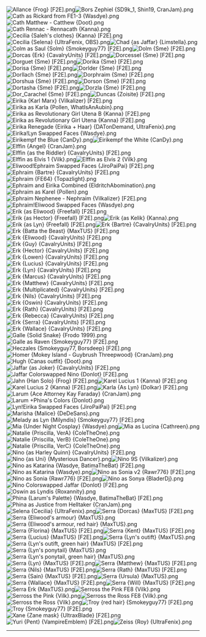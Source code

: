 ![Allance {Frog} [F2E].png](https://raw.githubusercontent.com/Klokinator/FE-Repo/main/Portrait%20Repository/Crossover%20Mugs%20(Characters%20RPing%20as%20Other%20Characters)/Allance%20%7BFrog%7D%20%5BF2E%5D.png "Allance {Frog} [F2E].png")![Bors Zephiel {SD9k_1, Shin19, CranJam}.png](https://raw.githubusercontent.com/Klokinator/FE-Repo/main/Portrait%20Repository/Crossover%20Mugs%20(Characters%20RPing%20as%20Other%20Characters)/Bors%20Zephiel%20%7BSD9k_1,%20Shin19,%20CranJam%7D.png "Bors Zephiel {SD9k_1, Shin19, CranJam}.png")![Cath as Rickard from FE1-3 {Wasdye}.png](https://raw.githubusercontent.com/Klokinator/FE-Repo/main/Portrait%20Repository/Crossover%20Mugs%20(Characters%20RPing%20as%20Other%20Characters)/Cath%20as%20Rickard%20from%20FE1-3%20%7BWasdye%7D.png "Cath as Rickard from FE1-3 {Wasdye}.png")![Cath Matthew - Catthew {Doot}.png](https://raw.githubusercontent.com/Klokinator/FE-Repo/main/Portrait%20Repository/Crossover%20Mugs%20(Characters%20RPing%20as%20Other%20Characters)/Cath%20Matthew%20-%20Catthew%20%7BDoot%7D.png "Cath Matthew - Catthew {Doot}.png")![Cath Rennac - Rennacath {Kanna}.png](https://raw.githubusercontent.com/Klokinator/FE-Repo/main/Portrait%20Repository/Crossover%20Mugs%20(Characters%20RPing%20as%20Other%20Characters)/Cath%20Rennac%20-%20Rennacath%20%7BKanna%7D.png "Cath Rennac - Rennacath {Kanna}.png")![Cecilia {Saleh's clothes} {Kanna} [F2E].png](https://raw.githubusercontent.com/Klokinator/FE-Repo/main/Portrait%20Repository/Crossover%20Mugs%20(Characters%20RPing%20as%20Other%20Characters)/Cecilia%20(Saleh's%20clothes)%20%7BKanna%7D%20%5BF2E%5D.png "Cecilia {Saleh's clothes} {Kanna} [F2E].png")![Cecilia {Selena} {UltraFenix, OBS}.png](https://raw.githubusercontent.com/Klokinator/FE-Repo/main/Portrait%20Repository/Crossover%20Mugs%20(Characters%20RPing%20as%20Other%20Characters)/Cecilia%20(Selena)%20%7BUltraFenix,%20OBS%7D.png "Cecilia {Selena} {UltraFenix, OBS}.png")![Chad {as Jaffar} {Limstella}.png](https://raw.githubusercontent.com/Klokinator/FE-Repo/main/Portrait%20Repository/Crossover%20Mugs%20(Characters%20RPing%20as%20Other%20Characters)/Chad%20(as%20Jaffar)%20%7BLimstella%7D.png "Chad {as Jaffar} {Limstella}.png")![Colm as Saul {Solm} {Smokeyguy77} [F2E].png](https://raw.githubusercontent.com/Klokinator/FE-Repo/main/Portrait%20Repository/Crossover%20Mugs%20(Characters%20RPing%20as%20Other%20Characters)/Colm%20as%20Saul%20(Solm)%20%7BSmokeyguy77%7D%20%5BF2E%5D.png "Colm as Saul {Solm} {Smokeyguy77} [F2E].png")![Dolm {Sme} [F2E].png](https://raw.githubusercontent.com/Klokinator/FE-Repo/main/Portrait%20Repository/Crossover%20Mugs%20(Characters%20RPing%20as%20Other%20Characters)/Dolm%20%7BSme%7D%20%5BF2E%5D.png "Dolm {Sme} [F2E].png")![Dorcas {Erk} {CavalryUnits} [F2E].png](https://raw.githubusercontent.com/Klokinator/FE-Repo/main/Portrait%20Repository/Crossover%20Mugs%20(Characters%20RPing%20as%20Other%20Characters)/Dorcas%20(Erk)%20%7BCavalryUnits%7D%20%5BF2E%5D.png "Dorcas {Erk} {CavalryUnits} [F2E].png")![Dorcessel {Sme} [F2E].png](https://raw.githubusercontent.com/Klokinator/FE-Repo/main/Portrait%20Repository/Crossover%20Mugs%20(Characters%20RPing%20as%20Other%20Characters)/Dorcessel%20%7BSme%7D%20%5BF2E%5D.png "Dorcessel {Sme} [F2E].png")![Dorguet {Sme} [F2E].png](https://raw.githubusercontent.com/Klokinator/FE-Repo/main/Portrait%20Repository/Crossover%20Mugs%20(Characters%20RPing%20as%20Other%20Characters)/Dorguet%20%7BSme%7D%20%5BF2E%5D.png "Dorguet {Sme} [F2E].png")![Dorika {Sme} [F2E].png](https://raw.githubusercontent.com/Klokinator/FE-Repo/main/Portrait%20Repository/Crossover%20Mugs%20(Characters%20RPing%20as%20Other%20Characters)/Dorika%20%7BSme%7D%20%5BF2E%5D.png "Dorika {Sme} [F2E].png")![Dorisa {Sme} [F2E].png](https://raw.githubusercontent.com/Klokinator/FE-Repo/main/Portrait%20Repository/Crossover%20Mugs%20(Characters%20RPing%20as%20Other%20Characters)/Dorisa%20%7BSme%7D%20%5BF2E%5D.png "Dorisa {Sme} [F2E].png")![Dorlder {Sme} [F2E].png](https://raw.githubusercontent.com/Klokinator/FE-Repo/main/Portrait%20Repository/Crossover%20Mugs%20(Characters%20RPing%20as%20Other%20Characters)/Dorlder%20%7BSme%7D%20%5BF2E%5D.png "Dorlder {Sme} [F2E].png")![Dorllach {Sme} [F2E].png](https://raw.githubusercontent.com/Klokinator/FE-Repo/main/Portrait%20Repository/Crossover%20Mugs%20(Characters%20RPing%20as%20Other%20Characters)/Dorllach%20%7BSme%7D%20%5BF2E%5D.png "Dorllach {Sme} [F2E].png")![Dorphraim {Sme} [F2E].png](https://raw.githubusercontent.com/Klokinator/FE-Repo/main/Portrait%20Repository/Crossover%20Mugs%20(Characters%20RPing%20as%20Other%20Characters)/Dorphraim%20%7BSme%7D%20%5BF2E%5D.png "Dorphraim {Sme} [F2E].png")![Dorshua {Sme} [F2E].png](https://raw.githubusercontent.com/Klokinator/FE-Repo/main/Portrait%20Repository/Crossover%20Mugs%20(Characters%20RPing%20as%20Other%20Characters)/Dorshua%20%7BSme%7D%20%5BF2E%5D.png "Dorshua {Sme} [F2E].png")![Dorson {Sme} [F2E].png](https://raw.githubusercontent.com/Klokinator/FE-Repo/main/Portrait%20Repository/Crossover%20Mugs%20(Characters%20RPing%20as%20Other%20Characters)/Dorson%20%7BSme%7D%20%5BF2E%5D.png "Dorson {Sme} [F2E].png")![Dortasha {Sme} [F2E].png](https://raw.githubusercontent.com/Klokinator/FE-Repo/main/Portrait%20Repository/Crossover%20Mugs%20(Characters%20RPing%20as%20Other%20Characters)/Dortasha%20%7BSme%7D%20%5BF2E%5D.png "Dortasha {Sme} [F2E].png")![Dorzla {Sme} [F2E].png](https://raw.githubusercontent.com/Klokinator/FE-Repo/main/Portrait%20Repository/Crossover%20Mugs%20(Characters%20RPing%20as%20Other%20Characters)/Dorzla%20%7BSme%7D%20%5BF2E%5D.png "Dorzla {Sme} [F2E].png")![Dor_Carachel {Sme} [F2E].png](https://raw.githubusercontent.com/Klokinator/FE-Repo/main/Portrait%20Repository/Crossover%20Mugs%20(Characters%20RPing%20as%20Other%20Characters)/Dor_Carachel%20%7BSme%7D%20%5BF2E%5D.png "Dor_Carachel {Sme} [F2E].png")![Duncas {Zoisite} [F2E].png](https://raw.githubusercontent.com/Klokinator/FE-Repo/main/Portrait%20Repository/Crossover%20Mugs%20(Characters%20RPing%20as%20Other%20Characters)/Duncas%20%7BZoisite%7D%20%5BF2E%5D.png "Duncas {Zoisite} [F2E].png")![Eirika {Karl Marx} {Vilkalizer} [F2E].png](https://raw.githubusercontent.com/Klokinator/FE-Repo/main/Portrait%20Repository/Crossover%20Mugs%20(Characters%20RPing%20as%20Other%20Characters)/Eirika%20(Karl%20Marx)%20%7BVilkalizer%7D%20%5BF2E%5D.png "Eirika {Karl Marx} {Vilkalizer} [F2E].png")![Eirika as Karla {Pollen, WhatIsAnAubin}.png](https://raw.githubusercontent.com/Klokinator/FE-Repo/main/Portrait%20Repository/Crossover%20Mugs%20(Characters%20RPing%20as%20Other%20Characters)/Eirika%20as%20Karla%20%7BPollen,%20WhatIsAnAubin%7D.png "Eirika as Karla {Pollen, WhatIsAnAubin}.png")![Eirika as Revolutionary Girl Utena B {Kanna} [F2E].png](https://raw.githubusercontent.com/Klokinator/FE-Repo/main/Portrait%20Repository/Crossover%20Mugs%20(Characters%20RPing%20as%20Other%20Characters)/Eirika%20as%20Revolutionary%20Girl%20Utena%20B%20%7BKanna%7D%20%5BF2E%5D.png "Eirika as Revolutionary Girl Utena B {Kanna} [F2E].png")![Eirika as Revolutionary Girl Utena {Kanna} [F2E].png](https://raw.githubusercontent.com/Klokinator/FE-Repo/main/Portrait%20Repository/Crossover%20Mugs%20(Characters%20RPing%20as%20Other%20Characters)/Eirika%20as%20Revolutionary%20Girl%20Utena%20%7BKanna%7D%20%5BF2E%5D.png "Eirika as Revolutionary Girl Utena {Kanna} [F2E].png")![Eirika Renegade {Eirika + Haar} {DATonDemand, UltraFenix}.png](https://raw.githubusercontent.com/Klokinator/FE-Repo/main/Portrait%20Repository/Crossover%20Mugs%20(Characters%20RPing%20as%20Other%20Characters)/Eirika%20Renegade%20(Eirika%20%2B%20Haar)%20%7BDATonDemand,%20UltraFenix%7D.png "Eirika Renegade {Eirika + Haar} {DATonDemand, UltraFenix}.png")![Eirika!Lyn Swapped Faces {Wasdye}.png](https://raw.githubusercontent.com/Klokinator/FE-Repo/main/Portrait%20Repository/Crossover%20Mugs%20(Characters%20RPing%20as%20Other%20Characters)/Eirika!Lyn%20Swapped%20Faces%20%7BWasdye%7D.png "Eirika!Lyn Swapped Faces {Wasdye}.png")![Eirikempf the Blue {CanDy}.png](https://raw.githubusercontent.com/Klokinator/FE-Repo/main/Portrait%20Repository/Crossover%20Mugs%20(Characters%20RPing%20as%20Other%20Characters)/Eirikempf%20the%20Blue%20%7BCanDy%7D.png "Eirikempf the Blue {CanDy}.png")![Eirikempf the White {CanDy}.png](https://raw.githubusercontent.com/Klokinator/FE-Repo/main/Portrait%20Repository/Crossover%20Mugs%20(Characters%20RPing%20as%20Other%20Characters)/Eirikempf%20the%20White%20%7BCanDy%7D.png "Eirikempf the White {CanDy}.png")![Elffin {Angel} {CranJam}.png](https://raw.githubusercontent.com/Klokinator/FE-Repo/main/Portrait%20Repository/Crossover%20Mugs%20(Characters%20RPing%20as%20Other%20Characters)/Elffin%20(Angel)%20%7BCranJam%7D.png "Elffin {Angel} {CranJam}.png")![Elffin {as the Riddler} {CavalryUnits} [F2E].png](https://raw.githubusercontent.com/Klokinator/FE-Repo/main/Portrait%20Repository/Crossover%20Mugs%20(Characters%20RPing%20as%20Other%20Characters)/Elffin%20(as%20the%20Riddler)%20%7BCavalryUnits%7D%20%5BF2E%5D.png "Elffin {as the Riddler} {CavalryUnits} [F2E].png")![Elffin as Elvis 1 {Vilk}.png](https://raw.githubusercontent.com/Klokinator/FE-Repo/main/Portrait%20Repository/Crossover%20Mugs%20(Characters%20RPing%20as%20Other%20Characters)/Elffin%20as%20Elvis%201%20%7BVilk%7D.png "Elffin as Elvis 1 {Vilk}.png")![Elffin as Elvis 2 {Vilk}.png](https://raw.githubusercontent.com/Klokinator/FE-Repo/main/Portrait%20Repository/Crossover%20Mugs%20(Characters%20RPing%20as%20Other%20Characters)/Elffin%20as%20Elvis%202%20%7BVilk%7D.png "Elffin as Elvis 2 {Vilk}.png")![Eliwood!Ephraim Swapped Faces {JiroPaiPai} [F2E].png](https://raw.githubusercontent.com/Klokinator/FE-Repo/main/Portrait%20Repository/Crossover%20Mugs%20(Characters%20RPing%20as%20Other%20Characters)/Eliwood!Ephraim%20Swapped%20Faces%20%7BJiroPaiPai%7D%20%5BF2E%5D.png "Eliwood!Ephraim Swapped Faces {JiroPaiPai} [F2E].png")![Ephraim {Bartre} {CavalryUnits} [F2E].png](https://raw.githubusercontent.com/Klokinator/FE-Repo/main/Portrait%20Repository/Crossover%20Mugs%20(Characters%20RPing%20as%20Other%20Characters)/Ephraim%20(Bartre)%20%7BCavalryUnits%7D%20%5BF2E%5D.png "Ephraim {Bartre} {CavalryUnits} [F2E].png")![Ephraim {FE64} {Topazlight}.png](https://raw.githubusercontent.com/Klokinator/FE-Repo/main/Portrait%20Repository/Crossover%20Mugs%20(Characters%20RPing%20as%20Other%20Characters)/Ephraim%20(FE64)%20%7BTopazlight%7D.png "Ephraim {FE64} {Topazlight}.png")![Ephraim and Eirika Combined {EldritchAbomination}.png](https://raw.githubusercontent.com/Klokinator/FE-Repo/main/Portrait%20Repository/Crossover%20Mugs%20(Characters%20RPing%20as%20Other%20Characters)/Ephraim%20and%20Eirika%20Combined%20%7BEldritchAbomination%7D.png "Ephraim and Eirika Combined {EldritchAbomination}.png")![Ephraim as Karel {Pollen}.png](https://raw.githubusercontent.com/Klokinator/FE-Repo/main/Portrait%20Repository/Crossover%20Mugs%20(Characters%20RPing%20as%20Other%20Characters)/Ephraim%20as%20Karel%20%7BPollen%7D.png "Ephraim as Karel {Pollen}.png")![Ephraim Nephenee - Nephraim {Vilkalizer} [F2E].png](https://raw.githubusercontent.com/Klokinator/FE-Repo/main/Portrait%20Repository/Crossover%20Mugs%20(Characters%20RPing%20as%20Other%20Characters)/Ephraim%20Nephenee%20-%20Nephraim%20%7BVilkalizer%7D%20%5BF2E%5D.png "Ephraim Nephenee - Nephraim {Vilkalizer} [F2E].png")![Ephraim!Eliwood Swapped Faces {Wasdye}.png](https://raw.githubusercontent.com/Klokinator/FE-Repo/main/Portrait%20Repository/Crossover%20Mugs%20(Characters%20RPing%20as%20Other%20Characters)/Ephraim!Eliwood%20Swapped%20Faces%20%7BWasdye%7D.png "Ephraim!Eliwood Swapped Faces {Wasdye}.png")![Erik {as Eliwood} {Freefall} [F2E].png](https://raw.githubusercontent.com/Klokinator/FE-Repo/main/Portrait%20Repository/Crossover%20Mugs%20(Characters%20RPing%20as%20Other%20Characters)/Erik%20(as%20Eliwood)%20%7BFreefall%7D%20%5BF2E%5D.png "Erik {as Eliwood} {Freefall} [F2E].png")![Erik {as Hector} {Freefall} [F2E].png](https://raw.githubusercontent.com/Klokinator/FE-Repo/main/Portrait%20Repository/Crossover%20Mugs%20(Characters%20RPing%20as%20Other%20Characters)/Erik%20(as%20Hector)%20%7BFreefall%7D%20%5BF2E%5D.png "Erik {as Hector} {Freefall} [F2E].png")![Erik {as Kelik} {Kanna}.png](https://raw.githubusercontent.com/Klokinator/FE-Repo/main/Portrait%20Repository/Crossover%20Mugs%20(Characters%20RPing%20as%20Other%20Characters)/Erik%20(as%20Kelik)%20%7BKanna%7D.png "Erik {as Kelik} {Kanna}.png")![Erik {as Lyn} {Freefall} [F2E].png](https://raw.githubusercontent.com/Klokinator/FE-Repo/main/Portrait%20Repository/Crossover%20Mugs%20(Characters%20RPing%20as%20Other%20Characters)/Erik%20(as%20Lyn)%20%7BFreefall%7D%20%5BF2E%5D.png "Erik {as Lyn} {Freefall} [F2E].png")![Erk {Bartre} {CavalryUnits} [F2E].png](https://raw.githubusercontent.com/Klokinator/FE-Repo/main/Portrait%20Repository/Crossover%20Mugs%20(Characters%20RPing%20as%20Other%20Characters)/Erk%20(Bartre)%20%7BCavalryUnits%7D%20%5BF2E%5D.png "Erk {Bartre} {CavalryUnits} [F2E].png")![Erk {Batta the Beast} {MaxTUS} [F2E].png](https://raw.githubusercontent.com/Klokinator/FE-Repo/main/Portrait%20Repository/Crossover%20Mugs%20(Characters%20RPing%20as%20Other%20Characters)/Erk%20(Batta%20the%20Beast)%20%7BMaxTUS%7D%20%5BF2E%5D.png "Erk {Batta the Beast} {MaxTUS} [F2E].png")![Erk {Eliwood} {CavalryUnits} [F2E].png](https://raw.githubusercontent.com/Klokinator/FE-Repo/main/Portrait%20Repository/Crossover%20Mugs%20(Characters%20RPing%20as%20Other%20Characters)/Erk%20(Eliwood)%20%7BCavalryUnits%7D%20%5BF2E%5D.png "Erk {Eliwood} {CavalryUnits} [F2E].png")![Erk {Guy} {CavalryUnits} [F2E].png](https://raw.githubusercontent.com/Klokinator/FE-Repo/main/Portrait%20Repository/Crossover%20Mugs%20(Characters%20RPing%20as%20Other%20Characters)/Erk%20(Guy)%20%7BCavalryUnits%7D%20%5BF2E%5D.png "Erk {Guy} {CavalryUnits} [F2E].png")![Erk {Hector} {CavalryUnits} [F2E].png](https://raw.githubusercontent.com/Klokinator/FE-Repo/main/Portrait%20Repository/Crossover%20Mugs%20(Characters%20RPing%20as%20Other%20Characters)/Erk%20(Hector)%20%7BCavalryUnits%7D%20%5BF2E%5D.png "Erk {Hector} {CavalryUnits} [F2E].png")![Erk {Lowen} {CavalryUnits} [F2E].png](https://raw.githubusercontent.com/Klokinator/FE-Repo/main/Portrait%20Repository/Crossover%20Mugs%20(Characters%20RPing%20as%20Other%20Characters)/Erk%20(Lowen)%20%7BCavalryUnits%7D%20%5BF2E%5D.png "Erk {Lowen} {CavalryUnits} [F2E].png")![Erk {Lucius} {CavalryUnits} [F2E].png](https://raw.githubusercontent.com/Klokinator/FE-Repo/main/Portrait%20Repository/Crossover%20Mugs%20(Characters%20RPing%20as%20Other%20Characters)/Erk%20(Lucius)%20%7BCavalryUnits%7D%20%5BF2E%5D.png "Erk {Lucius} {CavalryUnits} [F2E].png")![Erk {Lyn} {CavalryUnits} [F2E].png](https://raw.githubusercontent.com/Klokinator/FE-Repo/main/Portrait%20Repository/Crossover%20Mugs%20(Characters%20RPing%20as%20Other%20Characters)/Erk%20(Lyn)%20%7BCavalryUnits%7D%20%5BF2E%5D.png "Erk {Lyn} {CavalryUnits} [F2E].png")![Erk {Marcus} {CavalryUnits} [F2E].png](https://raw.githubusercontent.com/Klokinator/FE-Repo/main/Portrait%20Repository/Crossover%20Mugs%20(Characters%20RPing%20as%20Other%20Characters)/Erk%20(Marcus)%20%7BCavalryUnits%7D%20%5BF2E%5D.png "Erk {Marcus} {CavalryUnits} [F2E].png")![Erk {Matthew} {CavalryUnits} [F2E].png](https://raw.githubusercontent.com/Klokinator/FE-Repo/main/Portrait%20Repository/Crossover%20Mugs%20(Characters%20RPing%20as%20Other%20Characters)/Erk%20(Matthew)%20%7BCavalryUnits%7D%20%5BF2E%5D.png "Erk {Matthew} {CavalryUnits} [F2E].png")![Erk {Multiplicated} {CavalryUnits} [F2E].png](https://raw.githubusercontent.com/Klokinator/FE-Repo/main/Portrait%20Repository/Crossover%20Mugs%20(Characters%20RPing%20as%20Other%20Characters)/Erk%20(Multiplicated)%20%7BCavalryUnits%7D%20%5BF2E%5D.png "Erk {Multiplicated} {CavalryUnits} [F2E].png")![Erk {Nils} {CavalryUnits} [F2E].png](https://raw.githubusercontent.com/Klokinator/FE-Repo/main/Portrait%20Repository/Crossover%20Mugs%20(Characters%20RPing%20as%20Other%20Characters)/Erk%20(Nils)%20%7BCavalryUnits%7D%20%5BF2E%5D.png "Erk {Nils} {CavalryUnits} [F2E].png")![Erk {Oswin} {CavalryUnits} [F2E].png](https://raw.githubusercontent.com/Klokinator/FE-Repo/main/Portrait%20Repository/Crossover%20Mugs%20(Characters%20RPing%20as%20Other%20Characters)/Erk%20(Oswin)%20%7BCavalryUnits%7D%20%5BF2E%5D.png "Erk {Oswin} {CavalryUnits} [F2E].png")![Erk {Rath} {CavalryUnits} [F2E].png](https://raw.githubusercontent.com/Klokinator/FE-Repo/main/Portrait%20Repository/Crossover%20Mugs%20(Characters%20RPing%20as%20Other%20Characters)/Erk%20(Rath)%20%7BCavalryUnits%7D%20%5BF2E%5D.png "Erk {Rath} {CavalryUnits} [F2E].png")![Erk {Rebecca} {CavalryUnits} [F2E].png](https://raw.githubusercontent.com/Klokinator/FE-Repo/main/Portrait%20Repository/Crossover%20Mugs%20(Characters%20RPing%20as%20Other%20Characters)/Erk%20(Rebecca)%20%7BCavalryUnits%7D%20%5BF2E%5D.png "Erk {Rebecca} {CavalryUnits} [F2E].png")![Erk {Serra} {CavalryUnits} [F2E].png](https://raw.githubusercontent.com/Klokinator/FE-Repo/main/Portrait%20Repository/Crossover%20Mugs%20(Characters%20RPing%20as%20Other%20Characters)/Erk%20(Serra)%20%7BCavalryUnits%7D%20%5BF2E%5D.png "Erk {Serra} {CavalryUnits} [F2E].png")![Erk {Wallace} {CavalryUnits} [F2E].png](https://raw.githubusercontent.com/Klokinator/FE-Repo/main/Portrait%20Repository/Crossover%20Mugs%20(Characters%20RPing%20as%20Other%20Characters)/Erk%20(Wallace)%20%7BCavalryUnits%7D%20%5BF2E%5D.png "Erk {Wallace} {CavalryUnits} [F2E].png")![Galle {Solid Snake} {Frodo 1999}.png](https://raw.githubusercontent.com/Klokinator/FE-Repo/main/Portrait%20Repository/Crossover%20Mugs%20(Characters%20RPing%20as%20Other%20Characters)/Galle%20(Solid%20Snake)%20%7BFrodo%201999%7D.png "Galle {Solid Snake} {Frodo 1999}.png")![Galle as Raven {Smokeyguy77} [F2E].png](https://raw.githubusercontent.com/Klokinator/FE-Repo/main/Portrait%20Repository/Crossover%20Mugs%20(Characters%20RPing%20as%20Other%20Characters)/Galle%20as%20Raven%20%7BSmokeyguy77%7D%20%5BF2E%5D.png "Galle as Raven {Smokeyguy77} [F2E].png")![Heczales {Smokeyguy77, Borsdeep} [F2E].png](https://raw.githubusercontent.com/Klokinator/FE-Repo/main/Portrait%20Repository/Crossover%20Mugs%20(Characters%20RPing%20as%20Other%20Characters)/Heczales%20%7BSmokeyguy77,%20Borsdeep%7D%20%5BF2E%5D.png "Heczales {Smokeyguy77, Borsdeep} [F2E].png")![Homer {Mokey Island - Guybrush Threepwood} {CranJam}.png](https://raw.githubusercontent.com/Klokinator/FE-Repo/main/Portrait%20Repository/Crossover%20Mugs%20(Characters%20RPing%20as%20Other%20Characters)/Homer%20(Mokey%20Island%20-%20Guybrush%20Threepwood)%20%7BCranJam%7D.png "Homer {Mokey Island - Guybrush Threepwood} {CranJam}.png")![Hugh {Canas outfit} {Doot}.png](https://raw.githubusercontent.com/Klokinator/FE-Repo/main/Portrait%20Repository/Crossover%20Mugs%20(Characters%20RPing%20as%20Other%20Characters)/Hugh%20(Canas%20outfit)%20%7BDoot%7D.png "Hugh {Canas outfit} {Doot}.png")![Jaffar {as Joker} {CavalryUnits} [F2E].png](https://raw.githubusercontent.com/Klokinator/FE-Repo/main/Portrait%20Repository/Crossover%20Mugs%20(Characters%20RPing%20as%20Other%20Characters)/Jaffar%20(as%20Joker)%20%7BCavalryUnits%7D%20%5BF2E%5D.png "Jaffar {as Joker} {CavalryUnits} [F2E].png")![Jaffar Colorswapped Nino {Donlot} [F2E].png](https://raw.githubusercontent.com/Klokinator/FE-Repo/main/Portrait%20Repository/Crossover%20Mugs%20(Characters%20RPing%20as%20Other%20Characters)/Jaffar%20Colorswapped%20Nino%20%7BDonlot%7D%20%5BF2E%5D.png "Jaffar Colorswapped Nino {Donlot} [F2E].png")![Jahn {Han Solo} {Frog} [F2E].png](https://raw.githubusercontent.com/Klokinator/FE-Repo/main/Portrait%20Repository/Crossover%20Mugs%20(Characters%20RPing%20as%20Other%20Characters)/Jahn%20(Han%20Solo)%20%7BFrog%7D%20%5BF2E%5D.png "Jahn {Han Solo} {Frog} [F2E].png")![Karel Lucius 1 {Kanna} [F2E].png](https://raw.githubusercontent.com/Klokinator/FE-Repo/main/Portrait%20Repository/Crossover%20Mugs%20(Characters%20RPing%20as%20Other%20Characters)/Karel%20Lucius%201%20%7BKanna%7D%20%5BF2E%5D.png "Karel Lucius 1 {Kanna} [F2E].png")![Karel Lucius 2 {Kanna} [F2E].png](https://raw.githubusercontent.com/Klokinator/FE-Repo/main/Portrait%20Repository/Crossover%20Mugs%20(Characters%20RPing%20as%20Other%20Characters)/Karel%20Lucius%202%20%7BKanna%7D%20%5BF2E%5D.png "Karel Lucius 2 {Kanna} [F2E].png")![Karla {As Lyn} {Dolkar} [F2E].png](https://raw.githubusercontent.com/Klokinator/FE-Repo/main/Portrait%20Repository/Crossover%20Mugs%20(Characters%20RPing%20as%20Other%20Characters)/Karla%20(As%20Lyn)%20%7BDolkar%7D%20%5BF2E%5D.png "Karla {As Lyn} {Dolkar} [F2E].png")![Larum {Ace Attorney Kay Faraday} {CranJam}.png](https://raw.githubusercontent.com/Klokinator/FE-Repo/main/Portrait%20Repository/Crossover%20Mugs%20(Characters%20RPing%20as%20Other%20Characters)/Larum%20(Ace%20Attorney%20Kay%20Faraday)%20%7BCranJam%7D.png "Larum {Ace Attorney Kay Faraday} {CranJam}.png")![Larum +Phina's Colors {Donlot}.png](https://raw.githubusercontent.com/Klokinator/FE-Repo/main/Portrait%20Repository/Crossover%20Mugs%20(Characters%20RPing%20as%20Other%20Characters)/Larum%20%2BPhina's%20Colors%20%7BDonlot%7D.png "Larum +Phina's Colors {Donlot}.png")![Lyn!Eirika Swapped Faces {JiroPaiPai} [F2E].png](https://raw.githubusercontent.com/Klokinator/FE-Repo/main/Portrait%20Repository/Crossover%20Mugs%20(Characters%20RPing%20as%20Other%20Characters)/Lyn!Eirika%20Swapped%20Faces%20%7BJiroPaiPai%7D%20%5BF2E%5D.png "Lyn!Eirika Swapped Faces {JiroPaiPai} [F2E].png")![Marisha {Malice} {DeDeSans}.png](https://raw.githubusercontent.com/Klokinator/FE-Repo/main/Portrait%20Repository/Crossover%20Mugs%20(Characters%20RPing%20as%20Other%20Characters)/Marisha%20(Malice)%20%7BDeDeSans%7D.png "Marisha {Malice} {DeDeSans}.png")![Melady as Lyn {Milyndis} {Smokeyguy77} [F2E].png](https://raw.githubusercontent.com/Klokinator/FE-Repo/main/Portrait%20Repository/Crossover%20Mugs%20(Characters%20RPing%20as%20Other%20Characters)/Melady%20as%20Lyn%20(Milyndis)%20%7BSmokeyguy77%7D%20%5BF2E%5D.png "Melady as Lyn {Milyndis} {Smokeyguy77} [F2E].png")![Mia {Under Night Cosplay} {Wasdye}.png](https://raw.githubusercontent.com/Klokinator/FE-Repo/main/Portrait%20Repository/Crossover%20Mugs%20(Characters%20RPing%20as%20Other%20Characters)/Mia%20(Under%20Night%20Cosplay)%20%7BWasdye%7D.png "Mia {Under Night Cosplay} {Wasdye}.png")![Mia as Lucina {Cathreen}.png](https://raw.githubusercontent.com/Klokinator/FE-Repo/main/Portrait%20Repository/Crossover%20Mugs%20(Characters%20RPing%20as%20Other%20Characters)/Mia%20as%20Lucina%20%7BCathreen%7D.png "Mia as Lucina {Cathreen}.png")![Natalie {Priscilla, VerA} {ColeTheOne}.png](https://raw.githubusercontent.com/Klokinator/FE-Repo/main/Portrait%20Repository/Crossover%20Mugs%20(Characters%20RPing%20as%20Other%20Characters)/Natalie%20(Priscilla,%20VerA)%20%7BColeTheOne%7D.png "Natalie {Priscilla, VerA} {ColeTheOne}.png")![Natalie {Priscilla, VerB} {ColeTheOne}.png](https://raw.githubusercontent.com/Klokinator/FE-Repo/main/Portrait%20Repository/Crossover%20Mugs%20(Characters%20RPing%20as%20Other%20Characters)/Natalie%20(Priscilla,%20VerB)%20%7BColeTheOne%7D.png "Natalie {Priscilla, VerB} {ColeTheOne}.png")![Natalie {Priscilla, VerC} {ColeTheOne}.png](https://raw.githubusercontent.com/Klokinator/FE-Repo/main/Portrait%20Repository/Crossover%20Mugs%20(Characters%20RPing%20as%20Other%20Characters)/Natalie%20(Priscilla,%20VerC)%20%7BColeTheOne%7D.png "Natalie {Priscilla, VerC} {ColeTheOne}.png")![Nino {as Harley Quinn} {CavalryUnits} [F2E].png](https://raw.githubusercontent.com/Klokinator/FE-Repo/main/Portrait%20Repository/Crossover%20Mugs%20(Characters%20RPing%20as%20Other%20Characters)/Nino%20(as%20Harley%20Quinn)%20%7BCavalryUnits%7D%20%5BF2E%5D.png "Nino {as Harley Quinn} {CavalryUnits} [F2E].png")![Nino {as Uni} {Mysterious Dancer}.png](https://raw.githubusercontent.com/Klokinator/FE-Repo/main/Portrait%20Repository/Crossover%20Mugs%20(Characters%20RPing%20as%20Other%20Characters)/Nino%20(as%20Uni)%20%7BMysterious%20Dancer%7D.png "Nino {as Uni} {Mysterious Dancer}.png")![Nino 9S {Vilkalizer}.png](https://raw.githubusercontent.com/Klokinator/FE-Repo/main/Portrait%20Repository/Crossover%20Mugs%20(Characters%20RPing%20as%20Other%20Characters)/Nino%209S%20%7BVilkalizer%7D.png "Nino 9S {Vilkalizer}.png")![Nino as Katarina {Wasdye, BatimaTheBat} [F2E].png](https://raw.githubusercontent.com/Klokinator/FE-Repo/main/Portrait%20Repository/Crossover%20Mugs%20(Characters%20RPing%20as%20Other%20Characters)/Nino%20as%20Katarina%20%7BWasdye,%20BatimaTheBat%7D%20%5BF2E%5D.png "Nino as Katarina {Wasdye, BatimaTheBat} [F2E].png")![Nino as Katarina {Wasdye}.png](https://raw.githubusercontent.com/Klokinator/FE-Repo/main/Portrait%20Repository/Crossover%20Mugs%20(Characters%20RPing%20as%20Other%20Characters)/Nino%20as%20Katarina%20%7BWasdye%7D.png "Nino as Katarina {Wasdye}.png")![Nino as Sonia v2 {Rawr776} [F2E].png](https://raw.githubusercontent.com/Klokinator/FE-Repo/main/Portrait%20Repository/Crossover%20Mugs%20(Characters%20RPing%20as%20Other%20Characters)/Nino%20as%20Sonia%20v2%20%7BRawr776%7D%20%5BF2E%5D.png "Nino as Sonia v2 {Rawr776} [F2E].png")![Nino as Sonia {Rawr776} [F2E].png](https://raw.githubusercontent.com/Klokinator/FE-Repo/main/Portrait%20Repository/Crossover%20Mugs%20(Characters%20RPing%20as%20Other%20Characters)/Nino%20as%20Sonia%20%7BRawr776%7D%20%5BF2E%5D.png "Nino as Sonia {Rawr776} [F2E].png")![Nino as Sonya {BladerDj}.png](https://raw.githubusercontent.com/Klokinator/FE-Repo/main/Portrait%20Repository/Crossover%20Mugs%20(Characters%20RPing%20as%20Other%20Characters)/Nino%20as%20Sonya%20%7BBladerDj%7D.png "Nino as Sonya {BladerDj}.png")![Nino Colorswapped Jaffar {Donlot} [F2E].png](https://raw.githubusercontent.com/Klokinator/FE-Repo/main/Portrait%20Repository/Crossover%20Mugs%20(Characters%20RPing%20as%20Other%20Characters)/Nino%20Colorswapped%20Jaffar%20%7BDonlot%7D%20%5BF2E%5D.png "Nino Colorswapped Jaffar {Donlot} [F2E].png")![Oswin as Lyndis {Roxannity}.png](https://raw.githubusercontent.com/Klokinator/FE-Repo/main/Portrait%20Repository/Crossover%20Mugs%20(Characters%20RPing%20as%20Other%20Characters)/Oswin%20as%20Lyndis%20%7BRoxannity%7D.png "Oswin as Lyndis {Roxannity}.png")![Phina {Larum's Palette} {Wasdye, BatimaTheBat} [F2E].png](https://raw.githubusercontent.com/Klokinator/FE-Repo/main/Portrait%20Repository/Crossover%20Mugs%20(Characters%20RPing%20as%20Other%20Characters)/Phina%20(Larum's%20Palette)%20%7BWasdye,%20BatimaTheBat%7D%20%5BF2E%5D.png "Phina {Larum's Palette} {Wasdye, BatimaTheBat} [F2E].png")![Phina as Justice from Helltaker {CranJam}.png](https://raw.githubusercontent.com/Klokinator/FE-Repo/main/Portrait%20Repository/Crossover%20Mugs%20(Characters%20RPing%20as%20Other%20Characters)/Phina%20as%20Justice%20from%20Helltaker%20%7BCranJam%7D.png "Phina as Justice from Helltaker {CranJam}.png")![Selena {Cecilia} {UltraFenix}.png](https://raw.githubusercontent.com/Klokinator/FE-Repo/main/Portrait%20Repository/Crossover%20Mugs%20(Characters%20RPing%20as%20Other%20Characters)/Selena%20(Cecilia)%20%7BUltraFenix%7D.png "Selena {Cecilia} {UltraFenix}.png")![Serra {Dorcas} {MaxTUS} [F2E].png](https://raw.githubusercontent.com/Klokinator/FE-Repo/main/Portrait%20Repository/Crossover%20Mugs%20(Characters%20RPing%20as%20Other%20Characters)/Serra%20(Dorcas)%20%7BMaxTUS%7D%20%5BF2E%5D.png "Serra {Dorcas} {MaxTUS} [F2E].png")![Serra {Eliwood's armour} {MaxTUS}.png](https://raw.githubusercontent.com/Klokinator/FE-Repo/main/Portrait%20Repository/Crossover%20Mugs%20(Characters%20RPing%20as%20Other%20Characters)/Serra%20(Eliwood's%20armour)%20%7BMaxTUS%7D.png "Serra {Eliwood's armour} {MaxTUS}.png")![Serra {Eliwood's armour, red hair} {MaxTUS}.png](https://raw.githubusercontent.com/Klokinator/FE-Repo/main/Portrait%20Repository/Crossover%20Mugs%20(Characters%20RPing%20as%20Other%20Characters)/Serra%20(Eliwood's%20armour,%20red%20hair)%20%7BMaxTUS%7D.png "Serra {Eliwood's armour, red hair} {MaxTUS}.png")![Serra {Florina} {MaxTUS} [F2E].png](https://raw.githubusercontent.com/Klokinator/FE-Repo/main/Portrait%20Repository/Crossover%20Mugs%20(Characters%20RPing%20as%20Other%20Characters)/Serra%20(Florina)%20%7BMaxTUS%7D%20%5BF2E%5D.png "Serra {Florina} {MaxTUS} [F2E].png")![Serra {Kent} {MaxTUS} [F2E].png](https://raw.githubusercontent.com/Klokinator/FE-Repo/main/Portrait%20Repository/Crossover%20Mugs%20(Characters%20RPing%20as%20Other%20Characters)/Serra%20(Kent)%20%7BMaxTUS%7D%20%5BF2E%5D.png "Serra {Kent} {MaxTUS} [F2E].png")![Serra {Lucius} {MaxTUS} [F2E].png](https://raw.githubusercontent.com/Klokinator/FE-Repo/main/Portrait%20Repository/Crossover%20Mugs%20(Characters%20RPing%20as%20Other%20Characters)/Serra%20(Lucius)%20%7BMaxTUS%7D%20%5BF2E%5D.png "Serra {Lucius} {MaxTUS} [F2E].png")![Serra {Lyn's outift} {MaxTUS}.png](https://raw.githubusercontent.com/Klokinator/FE-Repo/main/Portrait%20Repository/Crossover%20Mugs%20(Characters%20RPing%20as%20Other%20Characters)/Serra%20(Lyn's%20outift)%20%7BMaxTUS%7D.png "Serra {Lyn's outift} {MaxTUS}.png")![Serra {Lyn's outift, green hair} {MaxTUS} [F2E].png](https://raw.githubusercontent.com/Klokinator/FE-Repo/main/Portrait%20Repository/Crossover%20Mugs%20(Characters%20RPing%20as%20Other%20Characters)/Serra%20(Lyn's%20outift,%20green%20hair)%20%7BMaxTUS%7D%20%5BF2E%5D.png "Serra {Lyn's outift, green hair} {MaxTUS} [F2E].png")![Serra {Lyn's ponytail} {MaxTUS}.png](https://raw.githubusercontent.com/Klokinator/FE-Repo/main/Portrait%20Repository/Crossover%20Mugs%20(Characters%20RPing%20as%20Other%20Characters)/Serra%20(Lyn's%20ponytail)%20%7BMaxTUS%7D.png "Serra {Lyn's ponytail} {MaxTUS}.png")![Serra {Lyn's ponytail, green hair} {MaxTUS}.png](https://raw.githubusercontent.com/Klokinator/FE-Repo/main/Portrait%20Repository/Crossover%20Mugs%20(Characters%20RPing%20as%20Other%20Characters)/Serra%20(Lyn's%20ponytail,%20green%20hair)%20%7BMaxTUS%7D.png "Serra {Lyn's ponytail, green hair} {MaxTUS}.png")![Serra {Lyn} {MaxTUS} [F2E].png](https://raw.githubusercontent.com/Klokinator/FE-Repo/main/Portrait%20Repository/Crossover%20Mugs%20(Characters%20RPing%20as%20Other%20Characters)/Serra%20(Lyn)%20%7BMaxTUS%7D%20%5BF2E%5D.png "Serra {Lyn} {MaxTUS} [F2E].png")![Serra {Matthew} {MaxTUS} [F2E].png](https://raw.githubusercontent.com/Klokinator/FE-Repo/main/Portrait%20Repository/Crossover%20Mugs%20(Characters%20RPing%20as%20Other%20Characters)/Serra%20(Matthew)%20%7BMaxTUS%7D%20%5BF2E%5D.png "Serra {Matthew} {MaxTUS} [F2E].png")![Serra {Nils} {MaxTUS} [F2E].png](https://raw.githubusercontent.com/Klokinator/FE-Repo/main/Portrait%20Repository/Crossover%20Mugs%20(Characters%20RPing%20as%20Other%20Characters)/Serra%20(Nils)%20%7BMaxTUS%7D%20%5BF2E%5D.png "Serra {Nils} {MaxTUS} [F2E].png")![Serra {Rath} {MaxTUS} [F2E].png](https://raw.githubusercontent.com/Klokinator/FE-Repo/main/Portrait%20Repository/Crossover%20Mugs%20(Characters%20RPing%20as%20Other%20Characters)/Serra%20(Rath)%20%7BMaxTUS%7D%20%5BF2E%5D.png "Serra {Rath} {MaxTUS} [F2E].png")![Serra {Sain} {MaxTUS} [F2E].png](https://raw.githubusercontent.com/Klokinator/FE-Repo/main/Portrait%20Repository/Crossover%20Mugs%20(Characters%20RPing%20as%20Other%20Characters)/Serra%20(Sain)%20%7BMaxTUS%7D%20%5BF2E%5D.png "Serra {Sain} {MaxTUS} [F2E].png")![Serra {Ursula} {MaxTUS}.png](https://raw.githubusercontent.com/Klokinator/FE-Repo/main/Portrait%20Repository/Crossover%20Mugs%20(Characters%20RPing%20as%20Other%20Characters)/Serra%20(Ursula)%20%7BMaxTUS%7D.png "Serra {Ursula} {MaxTUS}.png")![Serra {Wallace} {MaxTUS} [F2E].png](https://raw.githubusercontent.com/Klokinator/FE-Repo/main/Portrait%20Repository/Crossover%20Mugs%20(Characters%20RPing%20as%20Other%20Characters)/Serra%20(Wallace)%20%7BMaxTUS%7D%20%5BF2E%5D.png "Serra {Wallace} {MaxTUS} [F2E].png")![Serra {Will} {MaxTUS} [F2E].png](https://raw.githubusercontent.com/Klokinator/FE-Repo/main/Portrait%20Repository/Crossover%20Mugs%20(Characters%20RPing%20as%20Other%20Characters)/Serra%20(Will)%20%7BMaxTUS%7D%20%5BF2E%5D.png "Serra {Will} {MaxTUS} [F2E].png")![Serra Erk {MaxTUS}.png](https://raw.githubusercontent.com/Klokinator/FE-Repo/main/Portrait%20Repository/Crossover%20Mugs%20(Characters%20RPing%20as%20Other%20Characters)/Serra%20Erk%20%7BMaxTUS%7D.png "Serra Erk {MaxTUS}.png")![Serross the Pink FE8 {Vilk}.png](https://raw.githubusercontent.com/Klokinator/FE-Repo/main/Portrait%20Repository/Crossover%20Mugs%20(Characters%20RPing%20as%20Other%20Characters)/Serross%20the%20Pink%20FE8%20%7BVilk%7D.png "Serross the Pink FE8 {Vilk}.png")![Serross the Pink {Vilk}.png](https://raw.githubusercontent.com/Klokinator/FE-Repo/main/Portrait%20Repository/Crossover%20Mugs%20(Characters%20RPing%20as%20Other%20Characters)/Serross%20the%20Pink%20%7BVilk%7D.png "Serross the Pink {Vilk}.png")![Serross the Ross FE8 {Vilk}.png](https://raw.githubusercontent.com/Klokinator/FE-Repo/main/Portrait%20Repository/Crossover%20Mugs%20(Characters%20RPing%20as%20Other%20Characters)/Serross%20the%20Ross%20FE8%20%7BVilk%7D.png "Serross the Ross FE8 {Vilk}.png")![Serross the Ross {Vilk}.png](https://raw.githubusercontent.com/Klokinator/FE-Repo/main/Portrait%20Repository/Crossover%20Mugs%20(Characters%20RPing%20as%20Other%20Characters)/Serross%20the%20Ross%20%7BVilk%7D.png "Serross the Ross {Vilk}.png")![Troy {red hair} {Smokeyguy77} [F2E].png](https://raw.githubusercontent.com/Klokinator/FE-Repo/main/Portrait%20Repository/Crossover%20Mugs%20(Characters%20RPing%20as%20Other%20Characters)/Troy%20(red%20hair)%20%7BSmokeyguy77%7D%20%5BF2E%5D.png "Troy {red hair} {Smokeyguy77} [F2E].png")![Troy {Smokeyguy77} [F2E].png](https://raw.githubusercontent.com/Klokinator/FE-Repo/main/Portrait%20Repository/Crossover%20Mugs%20(Characters%20RPing%20as%20Other%20Characters)/Troy%20%7BSmokeyguy77%7D%20%5BF2E%5D.png "Troy {Smokeyguy77} [F2E].png")![Xane {Zane mask} {UltraxBlade} [F2E].png](https://raw.githubusercontent.com/Klokinator/FE-Repo/main/Portrait%20Repository/Crossover%20Mugs%20(Characters%20RPing%20as%20Other%20Characters)/Xane%20(Zane%20mask)%20%7BUltraxBlade%7D%20%5BF2E%5D.png "Xane {Zane mask} {UltraxBlade} [F2E].png")![Yuri {Pent} {VampireEmblem} [F2E].png](https://raw.githubusercontent.com/Klokinator/FE-Repo/main/Portrait%20Repository/Crossover%20Mugs%20(Characters%20RPing%20as%20Other%20Characters)/Yuri%20(Pent)%20%7BVampireEmblem%7D%20%5BF2E%5D.png "Yuri {Pent} {VampireEmblem} [F2E].png")![Zeiss {Roy} {UltraFenix}.png](https://raw.githubusercontent.com/Klokinator/FE-Repo/main/Portrait%20Repository/Crossover%20Mugs%20(Characters%20RPing%20as%20Other%20Characters)/Zeiss%20(Roy)%20%7BUltraFenix%7D.png "Zeiss {Roy} {UltraFenix}.png")



----

